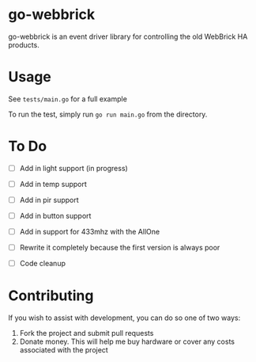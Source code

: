 go-webbrick
=========

go-webbrick is an event driver library for controlling the old WebBrick HA products.

Usage
=====

See `tests/main.go` for a full example

To run the test, simply run `go run main.go` from the directory.

To Do
=====

 - [ ] Add in light support (in progress)
 - [ ] Add in temp support
 - [ ] Add in pir support
 - [ ] Add in button support

 - [ ] Add in support for 433mhz with the AllOne
 - [ ] Rewrite it completely because the first version is always poor
 - [ ] Code cleanup

Contributing
============

If you wish to assist with development, you can do so one of two ways:

 1. Fork the project and submit pull requests
 2. Donate money. This will help me buy hardware or cover any costs associated with the project
